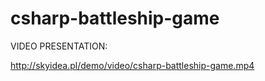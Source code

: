 # csharp-battleship-game

VIDEO PRESENTATION:

http://skyidea.pl/demo/video/csharp-battleship-game.mp4
